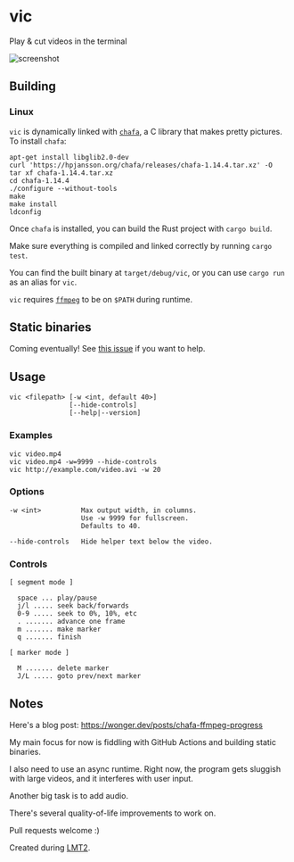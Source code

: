 # vic

Play & cut videos in the terminal

![screenshot](https://github.com/user-attachments/assets/6ea7bceb-4760-45f2-aabf-c7f340219365)

## Building

### Linux

`vic` is dynamically linked with [`chafa`](https://hpjansson.org/chafa/), a C library that makes pretty pictures. To install `chafa`:

```
apt-get install libglib2.0-dev
curl 'https://hpjansson.org/chafa/releases/chafa-1.14.4.tar.xz' -O
tar xf chafa-1.14.4.tar.xz
cd chafa-1.14.4
./configure --without-tools
make
make install
ldconfig
```

Once `chafa` is installed, you can build the Rust project with `cargo build`.

Make sure everything is compiled and linked correctly by running `cargo test`.

You can find the built binary at `target/debug/vic`, or you can use `cargo run` as an alias for `vic`.

`vic` requires [`ffmpeg`](https://ffmpeg.org//download.html) to be on `$PATH` during runtime.

## Static binaries

Coming eventually! See [this issue](https://github.com/wong-justin/vic/issues/1#issue-2586904982) if you want to help.

## Usage

```
vic <filepath> [-w <int, default 40>]
               [--hide-controls]
               [--help|--version]
```

### Examples

```
vic video.mp4
vic video.mp4 -w=9999 --hide-controls
vic http://example.com/video.avi -w 20
```

### Options

```
-w <int>          Max output width, in columns.
                  Use -w 9999 for fullscreen.
                  Defaults to 40.

--hide-controls   Hide helper text below the video.
```

### Controls

```
[ segment mode ]

  space ... play/pause
  j/l ..... seek back/forwards
  0-9 ..... seek to 0%, 10%, etc
  . ....... advance one frame
  m ....... make marker
  q ....... finish

[ marker mode ]

  M ....... delete marker
  J/L ..... goto prev/next marker
```

## Notes

Here's a blog post: https://wonger.dev/posts/chafa-ffmpeg-progress

My main focus for now is fiddling with GitHub Actions and building static binaries.

I also need to use an async runtime. Right now, the program gets sluggish with large videos, and it interferes with user input.

Another big task is to add audio.

There's several quality-of-life improvements to work on.

Pull requests welcome :)

Created during [LMT2](https://lmt2.com/).
